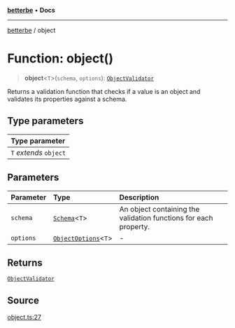 [**betterbe**](../README.md) • **Docs**

---

[betterbe](../README.md) / object

# Function: object()

> **object**\<`T`\>(`schema`, `options`): [`ObjectValidator`](../interfaces/ObjectValidator.md)

Returns a validation function that checks if a value is an object and
validates its properties against a schema.

## Type parameters

| Type parameter         |
| :--------------------- |
| `T` _extends_ `object` |

## Parameters

| Parameter | Type                                                     | Description                                                           |
| :-------- | :------------------------------------------------------- | :-------------------------------------------------------------------- |
| `schema`  | [`Schema`](../type-aliases/Schema.md)\<`T`\>             | An object containing the validation functions for each<br />property. |
| `options` | [`ObjectOptions`](../interfaces/ObjectOptions.md)\<`T`\> | -                                                                     |

## Returns

[`ObjectValidator`](../interfaces/ObjectValidator.md)

## Source

[object.ts:27](https://github.com/ericvera/betterbe/blob/main/src/object.ts#L27)
